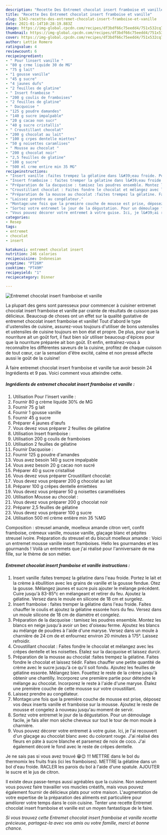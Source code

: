 ```yaml
---
description: "Recette Des Entremet chocolat insert framboise et vanille"
title: "Recette Des Entremet chocolat insert framboise et vanille"
slug: 5343-recette-des-entremet-chocolat-insert-framboise-et-vanille
date: 2021-01-14T10:28:19.883Z
image: https://img-global.cpcdn.com/recipes/df3bdf66c75eedd4/751x532cq70/entremet-chocolat-insert-framboise-et-vanille-photo-principale-de-la-recette.jpg
thumbnail: https://img-global.cpcdn.com/recipes/df3bdf66c75eedd4/751x532cq70/entremet-chocolat-insert-framboise-et-vanille-photo-principale-de-la-recette.jpg
cover: https://img-global.cpcdn.com/recipes/df3bdf66c75eedd4/751x532cq70/entremet-chocolat-insert-framboise-et-vanille-photo-principale-de-la-recette.jpg
author: Lettie Romero
ratingvalue: 4
reviewcount: 6
recipeingredient:
- " Pour linsert vanille "
- "80 g crme liquide 30 de MG"
- "75 g lait"
- "1 gousse vanille"
- "45 g sucre"
- "4 jaunes dufs"
- "2 feuilles de glatine"
- " Insert framboise "
- "200 g coulis de framboises"
- "2 feuilles de glatine"
- " Dacquoise "
- "125 g poudre damandes"
- "140 g sucre impalpable"
- "20 g cacao non sucr"
- "40 g sucre cristallis"
- " Croustillant chocolat"
- "200 g chocolat au lait"
- "100 g crpes dentelle miettes"
- "50 g noisettes caramlises"
- " Mousse au chocolat "
- "200 g chocolat noir"
- "2,5 feuilles de glatine"
- "100 g sucre"
- "500 ml crme entire min 35 MG"
recipeinstructions:
- "Insert vanille :faites trempez la gélatine dans l&#39;eau froide. Portez le lait et la crème à ébullition avec les grains de vanille et la gousse fendue. Otez la gousse. Mélangez jaunes et sucre puis ajouter le mélange précédent. Cuire jusqu&#39;à 83-85°c en mélangeant et retirer du feu. Ajoutez la gélatine. Versez dans le moule en silicone de 18 cm et surgelez."
- "Insert framboise : faites tremper la gélatine dans l&#39;eau froide. Faites chauffer le coulis et ajoutez la gélatine essorée hors du feu. Versez dans un moule silicone de 18 cm de diamètre et congelez."
- "Préparation de la dacquoise : tamisez les poudres ensemble. Montez les blancs en neige jusqu&#39;à avoir un bec d&#39;oiseau ferme. Ajoutez les blancs au mélange de poudres à l&#39;aide d&#39;une maryse. Versez dans un moule à charnière de 24 cm de et enfournez environ 20 minutes à 175°. Laissez refroidir."
- "Croustillant chocolat : Faites fondre le chocolat et mélangez avec les crêpes dentelle et les noisettes. Étalez sur la dacquoise et laissez durcir."
- "Préparation de la mousse au chocolat :faites trempez la gélatine. Faites fondre le chocolat et laissez tiédir. Faites chauffer une petite quantité de crème avec le sucre jusqu&#39;à ce qu&#39;il soit fondu. Ajoutez les feuilles de gélatine essorée. Mélangez bien. Fouettez le reste de la crème jusqu&#39;à obtenir une chantilly. Incorporez une première partie pour détendre le mélange au chocolat. Incorporez le reste à l&#39;aide d&#39;une maryse. Étalez une première couche de cette mousse sur votre croustillant."
- "Laissez prendre au congélateur."
- "Montage:une fois que la première couche de mousse est prise, déposez vos deux inserts vanille et framboise sur la mousse. Ajoutez le reste de mousse et congelez à nouveau jusqu&#39;au moment de servir."
- "Sortez votre entremet le jour de la dégustation. Pour un démoulage facile, je fais aller mon sèche cheveux sur tout le tour de mon moule à charnière."
- "Vous pouvez décorer votre entremet à votre guise. Ici, je l&#39;ai recouvert d&#39;un glaçage au chocolat blanc avec du colorant rouge. J&#39;ai réalisé des fleurs en pâte à sucre blanche et parsemez de noix de coco. J&#39;ai également décoré le fond avec le reste de crêpes dentelle."
categories:
- Resep
tags:
- entremet
- chocolat
- insert

katakunci: entremet chocolat insert 
nutrition: 246 calories
recipecuisine: Indonesian
preptime: "PT26M"
cooktime: "PT49M"
recipeyield: "1"
recipecategory: Dinner

---
```



![Entremet chocolat insert framboise et vanille](https://img-global.cpcdn.com/recipes/df3bdf66c75eedd4/751x532cq70/entremet-chocolat-insert-framboise-et-vanille-photo-principale-de-la-recette.jpg)

La plupart des gens sont paresseux pour commencer à cuisiner entremet chocolat insert framboise et vanille par crainte de résultats de cuisson pas délicieux. Beaucoup de choses ont un effet sur la qualité gustative de entremet chocolat insert framboise et vanille! Tout d'abord le type d'ustensiles de cuisine, assurez-vous toujours d'utiliser de bons ustensiles et ustensiles de cuisine toujours en bon état et propre. De plus, pour que la nourriture ait un goût fort, il faut bien sûr utiliser beaucoup d'épices pour que la nourriture préparée ait bon goût. Et enfin, entraînez-vous à reconnaître les différentes saveurs de la cuisine, profitez de chaque cuisson de tout cœur, car la sensation d'être excité, calme et non pressé affecte aussi le goût de la cuisine!

<!--inarticleads1-->

À faire entremet chocolat insert framboise et vanille tue avoir besoin 24 Ingrédients et 9 pas. Voici comment vous atteindre cette.

##### Ingrédients de entremet chocolat insert framboise et vanille :

1. Utilisation  Pour l&#39;insert vanille :
1. Fournir 80 g crème liquide 30% de MG
1. Fournir 75 g lait
1. Fournir 1 gousse vanille
1. Fournir 45 g sucre
1. Préparer 4 jaunes d&#39;œufs
1. Vous devez vous préparer 2 feuilles de gélatine
1. Utilisation  Insert framboise :
1. Utilisation 200 g coulis de framboises
1. Utilisation 2 feuilles de gélatine
1. Fournir  Dacquoise :
1. Fournir 125 g poudre d&#39;amandes
1. Vous avez besoin 140 g sucre impalpable
1. Vous avez besoin 20 g cacao non sucré
1. Préparer 40 g sucre cristallisé
1. Vous devez vous préparer  Croustillant chocolat:
1. Vous devez vous préparer 200 g chocolat au lait
1. Préparer 100 g crêpes dentelle émiettées
1. Vous devez vous préparer 50 g noisettes caramélisées
1. Utilisation  Mousse au chocolat :
1. Vous devez vous préparer 200 g chocolat noir
1. Préparer 2,5 feuilles de gélatine
1. Vous devez vous préparer 100 g sucre
1. Utilisation 500 ml crème entière min 35 %MG


Composition : streusel amande, moelleux amande citron vert, confit framboise, crémeux vanille, mousse vanille, glaçage blanc et pépites streusel ivoire. Préparation du streusel et du biscuit moelleux amande : Voici un entremet mousse vanille insert framboises. Hello les gourmandes et les gourmands ! Voilà un entremets que j&#39;ai réalisé pour l&#39;anniversaire de ma fille, sur le thème de son métier. 

<!--inarticleads2-->

##### Entremet chocolat insert framboise et vanille instructions :

1. Insert vanille :faites trempez la gélatine dans l&#39;eau froide. Portez le lait et la crème à ébullition avec les grains de vanille et la gousse fendue. Otez la gousse. Mélangez jaunes et sucre puis ajouter le mélange précédent. Cuire jusqu&#39;à 83-85°c en mélangeant et retirer du feu. Ajoutez la gélatine. Versez dans le moule en silicone de 18 cm et surgelez.
1. Insert framboise : faites tremper la gélatine dans l&#39;eau froide. Faites chauffer le coulis et ajoutez la gélatine essorée hors du feu. Versez dans un moule silicone de 18 cm de diamètre et congelez.
1. Préparation de la dacquoise : tamisez les poudres ensemble. Montez les blancs en neige jusqu&#39;à avoir un bec d&#39;oiseau ferme. Ajoutez les blancs au mélange de poudres à l&#39;aide d&#39;une maryse. Versez dans un moule à charnière de 24 cm de et enfournez environ 20 minutes à 175°. Laissez refroidir.
1. Croustillant chocolat : Faites fondre le chocolat et mélangez avec les crêpes dentelle et les noisettes. Étalez sur la dacquoise et laissez durcir.
1. Préparation de la mousse au chocolat :faites trempez la gélatine. Faites fondre le chocolat et laissez tiédir. Faites chauffer une petite quantité de crème avec le sucre jusqu&#39;à ce qu&#39;il soit fondu. Ajoutez les feuilles de gélatine essorée. Mélangez bien. Fouettez le reste de la crème jusqu&#39;à obtenir une chantilly. Incorporez une première partie pour détendre le mélange au chocolat. Incorporez le reste à l&#39;aide d&#39;une maryse. Étalez une première couche de cette mousse sur votre croustillant.
1. Laissez prendre au congélateur.
1. Montage:une fois que la première couche de mousse est prise, déposez vos deux inserts vanille et framboise sur la mousse. Ajoutez le reste de mousse et congelez à nouveau jusqu&#39;au moment de servir.
1. Sortez votre entremet le jour de la dégustation. Pour un démoulage facile, je fais aller mon sèche cheveux sur tout le tour de mon moule à charnière.
1. Vous pouvez décorer votre entremet à votre guise. Ici, je l&#39;ai recouvert d&#39;un glaçage au chocolat blanc avec du colorant rouge. J&#39;ai réalisé des fleurs en pâte à sucre blanche et parsemez de noix de coco. J&#39;ai également décoré le fond avec le reste de crêpes dentelle.


Je ne sais pas si vous avez trouvé 😁😉 !!! METTRE dans le bol du thermomix les fruits frais (ici les framboises). METTRE la gélatine dans un bol d&#39;eau froide. RACLER les parois du bol à l&#39;aide d&#39;une spatule. AJOUTER le sucre et le jus de citron. 

<!--inarticleads1-->

<p>
Il existe deux passe-temps aussi agréables que la cuisine. Non seulement vous pouvez faire travailler vos muscles créatifs, mais vous pouvez également fournir de délicieux plats pour votre maison. L'augmentation de votre expertise de la préparation des aliments est particulière pour améliorer votre temps dans le coin cuisine. Tenter une recette Entremet chocolat insert framboise et vanille est un moyen fantastique de le faire.
</p>

<p>
<i>Si vous trouvez cette Entremet chocolat insert framboise et vanille recette précieuse, partagez-la avec vos amis ou votre famille, merci et bonne chance.</i>
</p>
